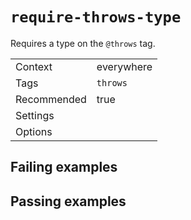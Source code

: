# `require-throws-type`

Requires a type on the `@throws` tag.

|||
|---|---|
|Context|everywhere|
|Tags|`throws`|
|Recommended|true|
|Settings||
|Options||

## Failing examples

<!-- assertions-failing requireThrowsType -->

## Passing examples

<!-- assertions-passing requireThrowsType -->
